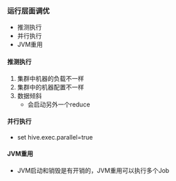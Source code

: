 ### 运行层面调优

* 推测执行
* 并行执行
* JVM重用

#### 推测执行

1. 集群中机器的负载不一样
2. 集群中的机器配置不一样
3. 数据倾斜
   * 会启动另外一个reduce

#### 并行执行

* set hive.exec.parallel=true

#### JVM重用

* JVM启动和销毁是有开销的，JVM重用可以执行多个Job
